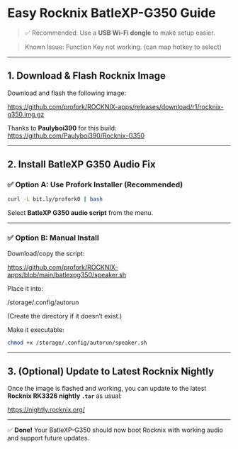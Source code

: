 # Easy Rocknix BatleXP-G350 Guide

> ✅ Recommended: Use a **USB Wi-Fi dongle** to make setup easier.

> Known Issue: Function Key not working. (can map hotkey to select)

---

## 1. Download & Flash Rocknix Image

Download and flash the following image:

https://github.com/profork/ROCKNIX-apps/releases/download/r1/rocknix-g350.img.gz

Thanks to **Paulyboi390** for this build:  
https://github.com/Paulyboi390/Rocknix-G350

---

## 2. Install BatleXP G350 Audio Fix

### ✅ Option A: Use Profork Installer (Recommended)

~~~bash
curl -L bit.ly/profork0 | bash
~~~

Select **BatleXP G350 audio script** from the menu.

---

### ✅ Option B: Manual Install

Download/copy the script:

https://github.com/profork/ROCKNIX-apps/blob/main/batlexpg350/speaker.sh

Place it into:

/storage/.config/autorun


(Create the directory if it doesn’t exist.)

Make it executable:

~~~bash
chmod +x /storage/.config/autorun/speaker.sh
~~~

---

## 3. (Optional) Update to Latest Rocknix Nightly

Once the image is flashed and working, you can update to the latest **Rocknix RK3326 nightly `.tar`** as usual:

https://nightly.rocknix.org/

---

✅ **Done!** Your BatleXP-G350 should now boot Rocknix with working audio and support future updates.



